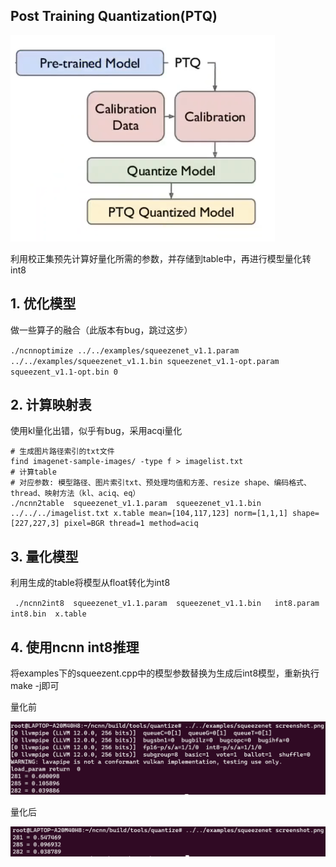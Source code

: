 ## Post Training Quantization(PTQ)
![PTQ](./images/PTQ.png)

利用校正集预先计算好量化所需的参数，并存储到table中，再进行模型量化转int8
## 1. 优化模型
做一些算子的融合（此版本有bug，跳过这步）

`./ncnnoptimize ../../examples/squeezenet_v1.1.param ../../examples/squeezenet_v1.1.bin squeezenet_v1.1-opt.param squeezent_v1.1-opt.bin 0`
## 2. 计算映射表
使用kl量化出错，似乎有bug，采用acqi量化
```
# 生成图片路径索引的txt文件
find imagenet-sample-images/ -type f > imagelist.txt
# 计算table
# 对应参数: 模型路径、图片索引txt、预处理均值和方差、resize shape、编码格式、thread、映射方法（kl、aciq、eq）
./ncnn2table  squeezenet_v1.1.param  squeezenet_v1.1.bin ../../../imagelist.txt x.table mean=[104,117,123] norm=[1,1,1] shape=[227,227,3] pixel=BGR thread=1 method=aciq
```
## 3. 量化模型
利用生成的table将模型从float转化为int8

` ./ncnn2int8  squeezenet_v1.1.param  squeezenet_v1.1.bin   int8.param int8.bin  x.table`

## 4. 使用ncnn int8推理
将examples下的squeezent.cpp中的模型参数替换为生成后int8模型，重新执行make -j即可

量化前

![量化前](./images/%E9%87%8F%E5%8C%96%E5%89%8D.png)

量化后

![量化后](./%E9%87%8F%E5%8C%96%E6%8E%A8%E7%90%86%E7%BB%93%E6%9E%9C.png)